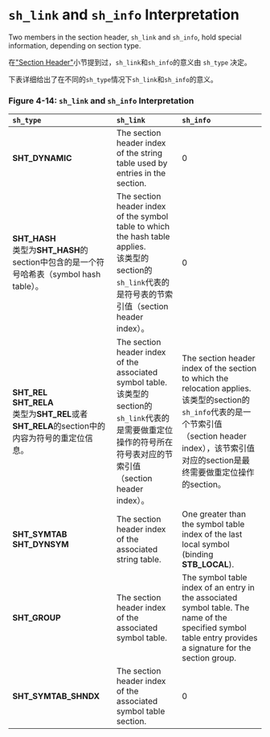 # `sh_link` and `sh_info` Interpretation

Two members in the section header, `sh_link` and `sh_info`, hold special information, depending on section type.

在["Section Header"](https://github.com/astrotycoon/Executable-And-Linking-Format-ELF/blob/main/10.%20Section%20Header.md)小节提到过，`sh_link`和`sh_info`的意义由 `sh_type` 决定。

下表详细给出了在不同的`sh_type`情况下`sh_link`和`sh_info`的意义。

### Figure 4-14: `sh_link` and `sh_info` Interpretation

`sh_type`|	`sh_link`|	`sh_info`
|:-|:-|:-|
**SHT_DYNAMIC**|	The section header index of the string table used by entries in the section.	|0
**SHT_HASH**<br>类型为**SHT_HASH**的section中包含的是一个符号哈希表（symbol hash table）。|	The section header index of the symbol table to which the hash table applies.<br>该类型的section的`sh_link`代表的是符号表的节索引值（section header index）。	|0
**SHT_REL**<br>**SHT_RELA**<br>类型为**SHT_REL**或者**SHT_RELA**的section中的内容为符号的重定位信息。|	The section header index of the associated symbol table.<br>该类型的section的`sh_link`代表的是需要做重定位操作的符号所在符号表对应的节索引值（section header index）。|	The section header index of the section to which the relocation applies.<br>该类型的section的`sh_info`代表的是一个节索引值（section header index），该节索引值对应的section是最终需要做重定位操作的section。
**SHT_SYMTAB**<br>**SHT_DYNSYM**|	The section header index of the associated string table.|	One greater than the symbol table index of the last local symbol (binding **STB_LOCAL**).
**SHT_GROUP**|	The section header index of the associated symbol table.|	The symbol table index of an entry in the associated symbol table. The name of the specified symbol table entry provides a signature for the section group.
**SHT_SYMTAB_SHNDX**|	The section header index of the associated symbol table section.|	0

